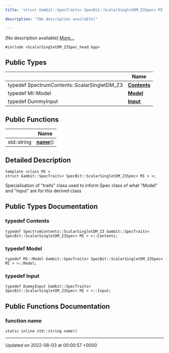 ```yaml
---
title: 'struct Gambit::SpecTraits< SpecBit::ScalarSingletDM_Z3Spec< MI > >'

description: "[No description available]"

---
```









[No description available] [More...](#detailed-description)


`#include <ScalarSingletDM_Z3Spec_head.hpp>`

## Public Types

|                | Name           |
| -------------- | -------------- |
| typedef SpectrumContents::ScalarSingletDM_Z3 | **[Contents](/documentation/code/darkbit_development/classes/structgambit_1_1spectraits_3_01specbit_1_1scalarsingletdm__z3spec_3_01mi_01_4_01_4/#typedef-contents)**  |
| typedef MI::Model | **[Model](/documentation/code/darkbit_development/classes/structgambit_1_1spectraits_3_01specbit_1_1scalarsingletdm__z3spec_3_01mi_01_4_01_4/#typedef-model)**  |
| typedef DummyInput | **[Input](/documentation/code/darkbit_development/classes/structgambit_1_1spectraits_3_01specbit_1_1scalarsingletdm__z3spec_3_01mi_01_4_01_4/#typedef-input)**  |

## Public Functions

|                | Name           |
| -------------- | -------------- |
| std::string | **[name](/documentation/code/darkbit_development/classes/structgambit_1_1spectraits_3_01specbit_1_1scalarsingletdm__z3spec_3_01mi_01_4_01_4/#function-name)**() |

## Detailed Description

```
template <class MI >
struct Gambit::SpecTraits< SpecBit::ScalarSingletDM_Z3Spec< MI > >;
```


Specialisation of "traits" class used to inform Spec<T> class of what "Model" and "Input" are for this derived class 

## Public Types Documentation

### typedef Contents

```
typedef SpectrumContents::ScalarSingletDM_Z3 Gambit::SpecTraits< SpecBit::ScalarSingletDM_Z3Spec< MI > >::Contents;
```


### typedef Model

```
typedef MI::Model Gambit::SpecTraits< SpecBit::ScalarSingletDM_Z3Spec< MI > >::Model;
```


### typedef Input

```
typedef DummyInput Gambit::SpecTraits< SpecBit::ScalarSingletDM_Z3Spec< MI > >::Input;
```


## Public Functions Documentation

### function name

```
static inline std::string name()
```


-------------------------------

Updated on 2022-08-03 at 00:00:57 +0000
